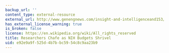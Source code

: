 ```yaml
---
backup_url: ''
content_type: external-resource
external_url: http://www.genengnews.com/insight-and-intelligenceand153/researchers-chafe-as-nih-budgets-shrivel/77899895/
has_external_license_warning: true
is_broken: false
license: https://en.wikipedia.org/wiki/All_rights_reserved
title: Researchers Chafe as NIH Budgets Shrivel
uid: e92e9a9f-525d-4b7b-bc59-54c8c9aa23b9
---
```

